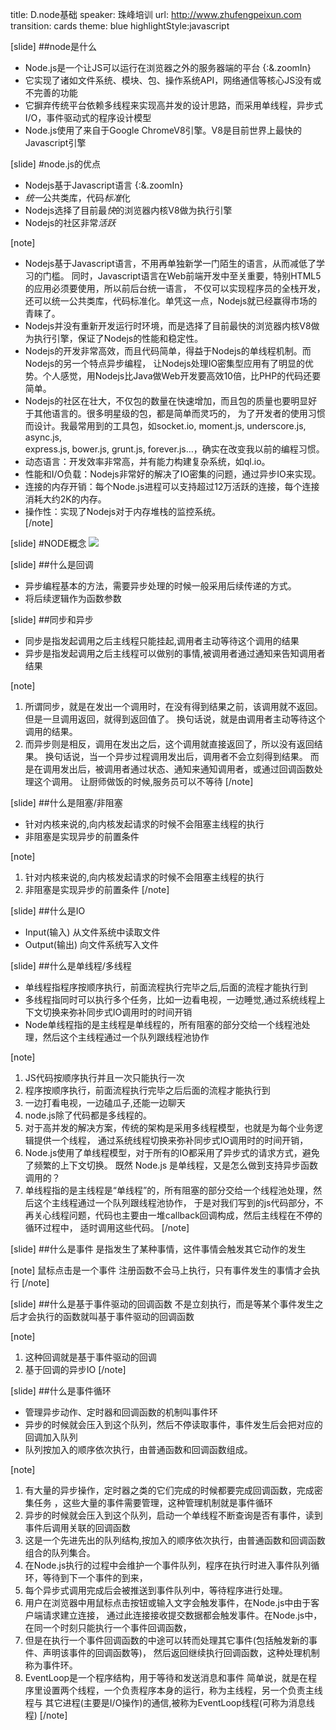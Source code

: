 title: D.node基础
speaker:  珠峰培训
url: http://www.zhufengpeixun.com
transition: cards
theme: blue
highlightStyle:javascript

[slide]
##node是什么
- Node.js是一个让JS可以运行在浏览器之外的<span class="red">服务器端</span>的平台   {:&.zoomIn}
- 它实现了诸如文件系统、模块、包、<span class="red">操作系统API</span>，网络通信等核心JS没有或不完善的功能   
- 它摒弃传统平台依赖多线程来实现高并发的设计思路，而采用<span class="red">单线程</span>，<span class="red">异步式I/O</span>，<span class="red">事件驱动</span>式的程序设计模型  
- Node.js使用了来自于Google ChromeV8引擎。V8是目前世界上<span class="red">最快</span>的Javascript引擎


[slide]
#node.js的优点
* Nodejs基于Javascript语言 {:&.zoomIn}
* *统一*公共类库，代码*标准*化
* Nodejs选择了目前最*快*的浏览器内核V8做为执行引擎
* Nodejs的社区非常*活跃*

[note]
- Nodejs基于Javascript语言，不用再单独新学一门陌生的语言，从而减低了学习的门槛。
同时，Javascript语言在Web前端开发中至关重要，特别HTML5的应用必须要使用，所以前后台统一语言，
不仅可以实现程序员的全栈开发，还可以统一公共类库，代码标准化。单凭这一点，Nodejs就已经赢得市场的青睐了。
- Nodejs并没有重新开发运行时环境，而是选择了目前最快的浏览器内核V8做为执行引擎，保证了Nodejs的性能和稳定性。
- Nodejs的开发非常高效，而且代码简单，得益于Nodejs的单线程机制。而Nodejs的另一个特点异步编程，
让Nodejs处理IO密集型应用有了明显的优势。个人感觉，用Nodejs比Java做Web开发要高效10倍，比PHP的代码还要简单。
- Nodejs的社区在壮大，不仅包的数量在快速增加，而且包的质量也要明显好于其他语言的。很多明星级的包，都是简单而灵巧的，
为了开发者的使用习惯而设计。我最常用到的工具包，如socket.io, moment.js, underscore.js, async.js,  
 express.js, bower.js, grunt.js, forever.js…，确实在改变我以前的编程习惯。  
- 动态语言：开发效率非常高，并有能力构建复杂系统，如ql.io。  
- 性能和I/O负载：Nodejs非常好的解决了IO密集的问题，通过异步IO来实现。  
- 连接的内存开销：每个Node.js进程可以支持超过12万活跃的连接，每个连接消耗大约2K的内存。  
- 操作性：实现了Nodejs对于内存堆栈的监控系统。  
[/note]

[slide]
#NODE概念
<img src="http://7xjf2l.com2.z0.glb.qiniucdn.com/nodeeat.jpg" class="img-responsive">

[slide]
##什么是回调
* 异步编程基本的方法，需要异步处理的时候一般采用<span class="text-warning">后续传递</span>的方式。
* 将后续逻辑作为函数<span class="text-warning">参数</span>

[slide]
##同步和异步
* 同步是指发起调用之后主线程只能挂起,调用者<span class="text-warning">主动</span>等待这个调用的结果
* 异步是指发起调用之后主线程可以做别的事情,被调用者通过<span class="text-warning">通知</span>来告知调用者结果

[note]
1. 所谓同步，就是在发出一个调用时，在没有得到结果之前，该调用就不返回。但是一旦调用返回，就得到返回值了。
换句话说，就是由调用者主动等待这个调用的结果。
2. 而异步则是相反，调用在发出之后，这个调用就直接返回了，所以没有返回结果。
换句话说，当一个异步过程调用发出后，调用者不会立刻得到结果。
而是在调用发出后，被调用者通过状态、通知来通知调用者，或通过回调函数处理这个调用。
让厨师做饭的时候,服务员可以不等待
[/note]

[slide]
##什么是阻塞/非阻塞
* 针对<span class="red">内核</span>来说的,向内核发起请求的时候不会阻塞主线程的执行
* 非阻塞是实现异步的<span class="red">前置</span>条件

[note]
1. 针对内核来说的,向内核发起请求的时候不会阻塞主线程的执行
2. 非阻塞是实现异步的前置条件
[/note]


[slide]
##什么是IO
* Input(输入) 从文件系统中<span class="red">读取</span>文件
* Output(输出) 向文件系统<span class="red">写入</span>文件

[slide]
##什么是单线程/多线程
* 单线程指程序按<span class="red">顺序</span>执行，前面流程执行完毕之后,后面的流程才能执行到
* 多线程指<span class="red">同时</span>可以执行多个任务，比如一边看电视，一边睡觉,通过系统线程<span class="red">上下文切换</span>来弥补同步式IO调用时的时间开销
* Node单线程指的是<span class="red">主线程</span>是单线程的，所有阻塞的部分交给一个<span class="red">线程池</span>处理，然后这个主线程通过一个队列跟线程池协作

[note]
1. JS代码按顺序执行并且一次只能执行一次
2. 程序按顺序执行，前面流程执行完毕之后后面的流程才能执行到
3. 一边打看电视，一边磕瓜子,还能一边聊天
1. node.js除了代码都是多线程的。
2. 对于高并发的解决方案，传统的架构是采用多线程模型，也就是为每个业务逻辑提供一个线程，
通过系统线程切换来弥补同步式IO调用时的时间开销，
3. Node.js使用了单线程模型，对于所有的IO都采用了异步式的请求方式，避免了频繁的上下文切换。
既然 Node.js 是单线程，又是怎么做到支持异步函数调用的？
4. 单线程指的是主线程是“单线程”的，所有阻塞的部分交给一个线程池处理，然后这个主线程通过一个队列跟线程池协作，
于是对我们写到的js代码部分，不再关心线程问题，代码也主要由一堆callback回调构成，然后主线程在不停的循环过程中，
适时调用这些代码。
[/note]


[slide]
##什么是事件
是指发生了某种事情，这件事情会<span class="red">触发</span>其它动作的发生

[note]
鼠标点击是一个事件
注册函数不会马上执行，只有事件发生的事情才会执行
[/note]


[slide]
##什么是基于事件驱动的回调函数
不是立刻执行，而是等某个<span class="red">事件发生</span>之后才会执行的函数就叫基于事件驱动的回调函数

[note]
1. 这种回调就是基于事件驱动的回调
2. 基于回调的异步IO
[/note]


[slide]
##什么是事件循环
* 管理异步动作、定时器和回调函数的机制叫<span class="red">事件环</span>
* 异步的时候就会压入到这个队列，然后不停读取事件，事件发生后会把对应的回调<span class="red">加入队列</span>
* 队列按加入的<span class="red">顺序</span>依次执行，由普通函数和回调函数组成。

[note]
1. 有大量的异步操作，定时器之类的它们完成的时候都要完成回调函数，完成密集任务
，这些大量的事件需要管理，这种管理机制就是事件循环
2. 异步的时候就会压入到这个队列，启动一个单线程不断查询是否有事件，读到事件后调用关联的回调函数
3. 这是一个先进先出的队列结构,按加入的顺序依次执行，由普通函数和回调函数组合的队列集合。
1. 在Node.js执行的过程中会维护一个事件队列，程序在执行时进入事件队列循环，等待到下一个事件的到来，
2. 每个异步式调用完成后会被推送到事件队列中，等待程序进行处理。
3. 用户在浏览器中用鼠标点击按钮或输入文字会触发事件，在Node.js中由于客户端请求建立连接，
通过此连接接收提交数据都会触发事件。在Node.js中，在同一个时刻只能执行一个事件回调函数，
4. 但是在执行一个事件回调函数的中途可以转而处理其它事件(包括触发新的事件、声明该事件的回调函数等)，
然后返回继续执行回调函数，这种处理机制称为事件环。
5. EventLoop是一个程序结构，用于等待和发送消息和事件
简单说，就是在程序里设置两个线程，一个负责程序本身的运行，称为主线程，另一个负责主线程与
其它进程(主要是I/O操作)的通信,被称为EventLoop线程(可称为消息线程)
[/note]
